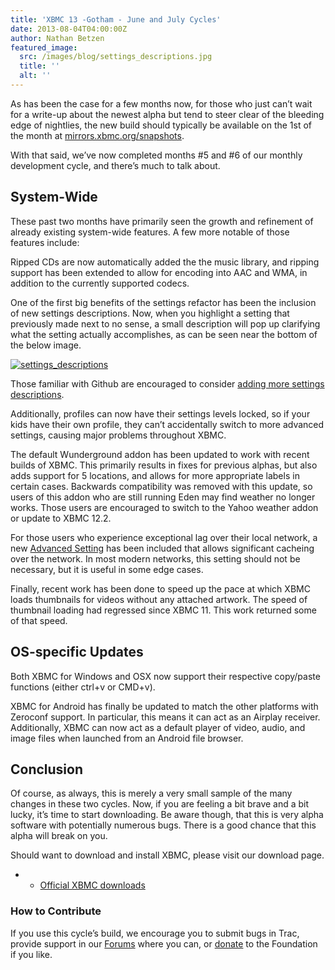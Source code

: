 ```yaml
---
title: 'XBMC 13 -Gotham - June and July Cycles'
date: 2013-08-04T04:00:00Z
author: Nathan Betzen
featured_image:
  src: /images/blog/settings_descriptions.jpg
  title: ''
  alt: ''
---
```

As has been the case for a few months now, for those who just can’t wait for a write-up about the newest alpha but tend to steer clear of the bleeding edge of nightlies, the new build should typically be available on the 1st of the month at [mirrors.xbmc.org/snapshots](http://mirrors.xbmc.org:8989/snapshots/).

 With that said, we’ve now completed months #5 and #6 of our monthly development cycle, and there’s much to talk about.

 System-Wide
-----------

 These past two months have primarily seen the growth and refinement of already existing system-wide features. A few more notable of those features include:

 Ripped CDs are now automatically added the the music library, and ripping support has been extended to allow for encoding into AAC and WMA, in addition to the currently supported codecs.

 One of the first big benefits of the settings refactor has been the inclusion of new settings descriptions. Now, when you highlight a setting that previously made next to no sense, a small description will pop up clarifying what the setting actually accomplishes, as can be seen near the bottom of the below image.

 [![settings_descriptions](/sites/default/files/uploads/settings_descriptions-300x187.jpg)](/sites/default/files/uploads/settings_descriptions.jpg)

 Those familiar with Github are encouraged to consider [adding more settings descriptions](https://forum.kodi.tv/showthread.php?tid=170528&amp;amp;pid=1476835 "Help adding settings descriptions").

 Additionally, profiles can now have their settings levels locked, so if your kids have their own profile, they can’t accidentally switch to more advanced settings, causing major problems throughout XBMC.

 The default Wunderground addon has been updated to work with recent builds of XBMC. This primarily results in fixes for previous alphas, but also adds support for 5 locations, and allows for more appropriate labels in certain cases. Backwards compatibility was removed with this update, so users of this addon who are still running Eden may find weather no longer works. Those users are encouraged to switch to the Yahoo weather addon or update to XBMC 12.2.

 For those users who experience exceptional lag over their local network, a new [Advanced Setting](https://kodi.wiki/view/Advancedsettings.xml "Advanced Settings Wiki") has been included that allows significant cacheing over the network. In most modern networks, this setting should not be necessary, but it is useful in some edge cases.

 Finally, recent work has been done to speed up the pace at which XBMC loads thumbnails for videos without any attached artwork. The speed of thumbnail loading had regressed since XBMC 11. This work returned some of that speed.

 OS-specific Updates
-------------------

 Both XBMC for Windows and OSX now support their respective copy/paste functions (either ctrl+v or CMD+v).

 XBMC for Android has finally be updated to match the other platforms with Zeroconf support. In particular, this means it can act as an Airplay receiver. Additionally, XBMC can now act as a default player of video, audio, and image files when launched from an Android file browser.

  

 Conclusion
----------

 Of course, as always, this is merely a very small sample of the many changes in these two cycles. Now, if you are feeling a bit brave and a bit lucky, it’s time to start downloading. Be aware though, that this is very alpha software with potentially numerous bugs. There is a good chance that this alpha will break on you.

 Should want to download and install XBMC, please visit our download page.

 
 * * [Official XBMC downloads](https://kodi.wiki/download/)
 
 ### How to Contribute

 If you use this cycle’s build, we encourage you to submit bugs in Trac, provide support in our [Forums](https://forum.kodi.tv/ "XBMC Forums") where you can, or [donate](https://kodi.wiki/contribute/donate/ "XBMC Foundation Donations") to the Foundation if you like.

 